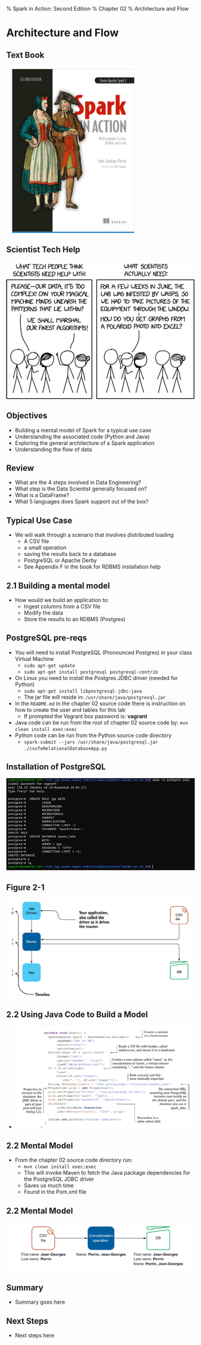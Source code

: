 % Spark in Action: Second Edition
% Chapter 02
% Architecture and Flow

# Architecture and Flow

## Text Book

![*itmd-521 textbook*](images/Spark-In-Action-V2.png "Spark In Action Book Cover Image")

## Scientist Tech Help

![*Scientist Tech Help*](images/scientist_tech_help.png "Scientist Tech Help Cartoon")

## Objectives

- Building a mental model of Spark for a typical use case
- Understanding the associated code (Python and Java)
- Exploring the general architecture of a Spark application
- Understanding the flow of data

## Review

- What are the 4 steps involved in Data Engineering?
- What step is the Data Scientist generally focused on?
- What is a DataFrame?
- What 5 languages does Spark support out of the box?

## Typical Use Case

- We will walk through a scenario that involves distributed loading
  - A CSV file
  - a small operation
  - saving the results back to a database
  - PostgreSQL or Apache Derby
  - See Appendix F in the book for RDBMS installation help

## 2.1 Building a mental model

- How would we build an application to:
  - Ingest columns from a CSV file
  - Modify the data
  - Store the results to an RDBMS (Postgres)

## PostgreSQL pre-reqs

- You will need to install PostgreSQL (Pronounced Postgres) in your class Virtual Machine
  - `sudo apt-get update`
  - `sudo apt-get install postgresql postgresql-contrib`
- On Linux you need to install the Postgres JDBC driver (needed for Python)
  - `sudo apt-get install libpostgresql-jdbc-java`
  - The jar file will reside in: `/usr/share/java/postgresql.jar`
- In the `README.md` in the chapter 02 source code there is instruction on how to create the user and tables for this lab
  - If prompted the Vagrant box password is: **vagrant**
- Java code can be run from the root of chapter 02 source code by: `mvn clean install exec:exec`
- Python code can be run from the Python source code directory
  - `spark-submit --jars /usr/share/java/postgresql.jar ./csvToRelationalDatabaseApp.py`

## Installation of PostgreSQL

![*Create a Table in PostgreSQL*](images/postgresql.png "How to create a Table in PostegreSQL")

## Figure 2-1

![*Figure 2.1*](images/figure2-1.png "Mental Model of typical Spark task")

## 2.2 Using Java Code to Build a Model

- ![*Listing 2-1*](images/listing2-1.png "Description of Java Code")

## 2.2 Mental Model

- From the chapter 02 source code directory run:
  - `mvn clean install exec:exec`
  - This will invoke Maven to fetch the Java package dependencies for the PostgreSQL JDBC driver
  - Saves us much time
  - Found in the Pom.xml file

## 2.2 Mental Model

![*Figure 2.2*](images/figure2-2.png "Figure 2-2 what the application does")

## Summary

- Summary goes here

## Next Steps

- Next steps here
